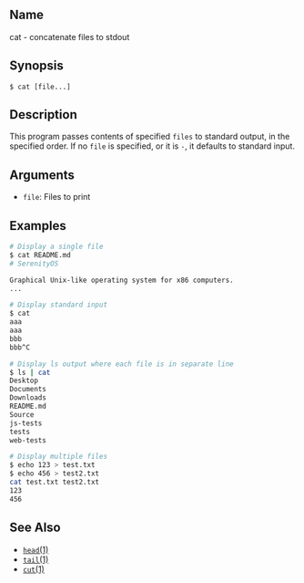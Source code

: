 ## Name

cat - concatenate files to stdout

## Synopsis

```**sh
$ cat [file...]
```

## Description

This program passes contents of specified `files` to standard output, in the specified order. If no `file` is specified, or it is `-`, it defaults to standard input.

## Arguments

* `file`: Files to print

## Examples

```sh
# Display a single file
$ cat README.md
# SerenityOS

Graphical Unix-like operating system for x86 computers.
...

# Display standard input
$ cat
aaa
aaa
bbb
bbb^C

# Display ls output where each file is in separate line
$ ls | cat
Desktop
Documents
Downloads
README.md
Source
js-tests
tests
web-tests

# Display multiple files
$ echo 123 > test.txt
$ echo 456 > test2.txt
cat test.txt test2.txt
123
456
```

## See Also
* [`head`(1)](help://man/1/head)
* [`tail`(1)](help://man/1/tail)
* [`cut`(1)](help://man/1/cut)
